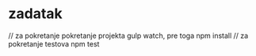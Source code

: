 # zadatak

// za pokretanje pokretanje projekta gulp watch, pre toga npm install
// za pokretanje testova npm test
